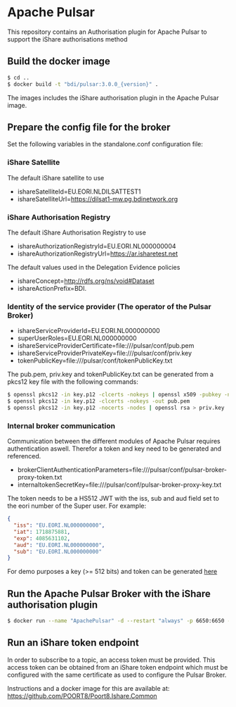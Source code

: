 
# Apache Pulsar 
This repository contains an Authorisation plugin for Apache Pulsar to support the iShare authorisations method

## Build the docker image
```bash
$ cd ..
$ docker build -t "bdi/pulsar:3.0.0_{version}" .
```
The images includes the iShare authorisation plugin in the Apache Pulsar image.

## Prepare the config file for the broker

Set the following variables in the standalone.conf configuration file:

### iShare Satellite
The default iShare satellite to use
- ishareSatelliteId=EU.EORI.NLDILSATTEST1
- ishareSatelliteUrl=https://dilsat1-mw.pg.bdinetwork.org

### iShare Authorisation Registry 
The default iShare Authorisation Registry to use
- ishareAuthorizationRegistryId=EU.EORI.NL000000004
- ishareAuthorizationRegistryUrl=https://ar.isharetest.net

The default values used in the Delegation Evidence policies
- ishareConcept=http://rdfs.org/ns/void#Dataset
- ishareActionPrefix=BDI.

### Identity of the service provider (The operator of the Pulsar Broker)
- ishareServiceProviderId=EU.EORI.NL000000000
- superUserRoles=EU.EORI.NL000000000
- ishareServiceProviderCertificate=file:///pulsar/conf/pub.pem
- ishareServiceProviderPrivateKey=file:///pulsar/conf/priv.key
- tokenPublicKey=file:///pulsar/conf/tokenPublicKey.txt

The pub.pem, priv.key and tokenPublicKey.txt can be generated from a pkcs12 key file with the following commands:
```bash
$ openssl pkcs12 -in key.p12 -clcerts -nokeys | openssl x509 -pubkey -noout -outform der | awk 'NR>2 { sub(/\r/, ""); printf "%s",last} { last=$0 }' | base64 --decode > tokenPublicKey.txt
$ openssl pkcs12 -in key.p12 -clcerts -nokeys -out pub.pem
$ openssl pkcs12 -in key.p12 -nocerts -nodes | openssl rsa > priv.key
```

### Internal broker communication
Communication between the different modules of Apache Pulsar requires authentication aswell. Therefor a token and key need to be generated and referenced.

- brokerClientAuthenticationParameters=file:///pulsar/conf/pulsar-broker-proxy-token.txt
- internaltokenSecretKey=file:///pulsar/conf/pulsar-broker-proxy-key.txt

The token needs to be a HS512 JWT with the iss, sub and aud field set to the eori number of the Super user. For example: 
```json
{
  "iss": "EU.EORI.NL000000000",
  "iat": 1718875881,
  "exp": 4085631102,
  "aud": "EU.EORI.NL000000000",
  "sub": "EU.EORI.NL000000000"
}
```
For demo purposes a key (>= 512 bits) and token can be generated [here](http://jwtbuilder.jamiekurtz.com/)

## Run the Apache Pulsar Broker with the iShare authorisation plugin
```bash
$ docker run --name "ApachePulsar" -d --restart "always" -p 6650:6650 -p 8080:8080 -v /$(pwd)/volumes/data:/pulsar/data -v /$(pwd)/volumes/conf:/pulsar/conf bdi/pulsar:3.0.0_{version}
```


## Run an iShare token endpoint
In order to subscribe to a topic, an access token must be provided. This access token can be obtained from an iShare token endpoint which must be configured with the same certificate as used to configure the Pulsar Broker.

Instructions and a docker image for this are available at: https://github.com/POORT8/Poort8.Ishare.Common
